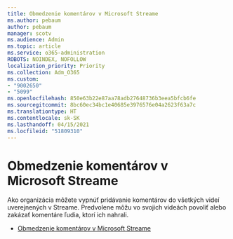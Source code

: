 ```yaml
---
title: Obmedzenie komentárov v Microsoft Streame
ms.author: pebaum
author: pebaum
manager: scotv
ms.audience: Admin
ms.topic: article
ms.service: o365-administration
ROBOTS: NOINDEX, NOFOLLOW
localization_priority: Priority
ms.collection: Adm_O365
ms.custom:
- "9002650"
- "5099"
ms.openlocfilehash: 850e63b22e87aa78adb27648736b3eea5bfcb6fe
ms.sourcegitcommit: 8bc60ec34bc1e40685e3976576e04a2623f63a7c
ms.translationtype: HT
ms.contentlocale: sk-SK
ms.lasthandoff: 04/15/2021
ms.locfileid: "51809310"
---
```

# <a name="restrict-commenting-in-microsoft-stream"></a>Obmedzenie komentárov v Microsoft Streame

Ako organizácia môžete vypnúť pridávanie komentárov do všetkých videí uverejnených v Streame. Predvolene môžu vo svojich videách povoliť alebo zakázať komentáre ľudia, ktorí ich nahrali.

- [Obmedzenie komentárov v Microsoft Streame](https://docs.microsoft.com/stream/portal-disable-comments)
